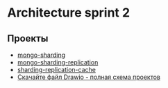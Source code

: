 # Architecture sprint 2

## Проекты

- [mongo-sharding](./mongo-sharding/README.md)
- [mongo-sharding-replication](./mongo-sharding-repl/README.md)
- [sharding-replication-cache](./sharding-repl-cache/README.md)
- [Скачайте файл Drawio - полная схема проектов](./sprint2-schema.drawio)
